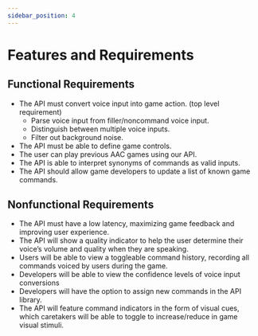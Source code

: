 ```yaml
---
sidebar_position: 4
---
```


# Features and Requirements

## Functional Requirements

- The API must convert voice input into game action. (top level requirement)
    - Parse voice input from filler/noncommand voice input.
    - Distinguish between multiple voice inputs.
    - Filter out background noise.
- The API must be able to define game controls.
- The user can play previous AAC games using our API.
- The API is able to interpret synonyms of commands as valid inputs.
- The API should allow game developers to update a list of known game commands.

## Nonfunctional Requirements

- The API must have a low latency, maximizing game feedback and improving user experience.
- The API will show a quality indicator to help the user determine their voice’s volume and quality when they are speaking.
- Users will be able to view a toggleable command history, recording all commands voiced by users during the game.
- Developers will be able to view the confidence levels of voice input conversions
- Developers will have the option to assign new commands in the API library.
- The API will feature command indicators in the form of visual cues, which caretakers will be able to toggle to increase/reduce in game visual stimuli.  
